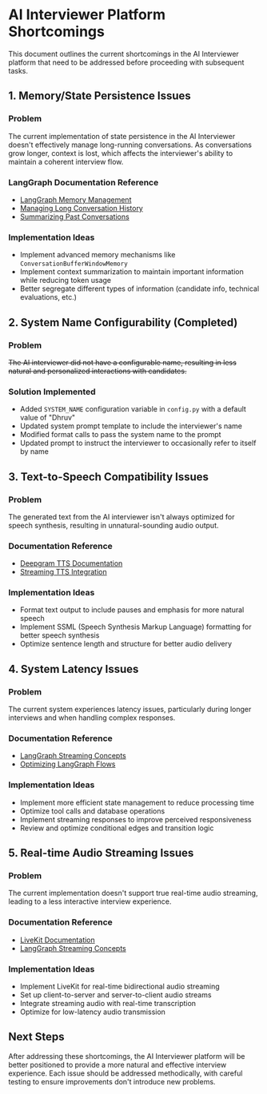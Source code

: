 # AI Interviewer Platform Shortcomings

This document outlines the current shortcomings in the AI Interviewer platform that need to be addressed before proceeding with subsequent tasks.

## 1. Memory/State Persistence Issues

### Problem
The current implementation of state persistence in the AI Interviewer doesn't effectively manage long-running conversations. As conversations grow longer, context is lost, which affects the interviewer's ability to maintain a coherent interview flow.

### LangGraph Documentation Reference
- [LangGraph Memory Management](https://langchain-ai.github.io/langgraph/concepts/memory/)
- [Managing Long Conversation History](https://langchain-ai.github.io/langgraph/concepts/memory/#managing-long-conversation-history)
- [Summarizing Past Conversations](https://langchain-ai.github.io/langgraph/concepts/memory/#summarizing-past-conversations)

### Implementation Ideas
- Implement advanced memory mechanisms like `ConversationBufferWindowMemory`
- Implement context summarization to maintain important information while reducing token usage
- Better segregate different types of information (candidate info, technical evaluations, etc.)

## 2. System Name Configurability (Completed)

### Problem
~~The AI interviewer did not have a configurable name, resulting in less natural and personalized interactions with candidates.~~

### Solution Implemented
- Added `SYSTEM_NAME` configuration variable in `config.py` with a default value of "Dhruv"
- Updated system prompt template to include the interviewer's name
- Modified format calls to pass the system name to the prompt
- Updated prompt to instruct the interviewer to occasionally refer to itself by name

## 3. Text-to-Speech Compatibility Issues

### Problem
The generated text from the AI interviewer isn't always optimized for speech synthesis, resulting in unnatural-sounding audio output.

### Documentation Reference
- [Deepgram TTS Documentation](https://developers.deepgram.com/docs/text-to-speech)
- [Streaming TTS Integration](https://langchain-ai.github.io/langgraph/concepts/streaming/)

### Implementation Ideas
- Format text output to include pauses and emphasis for more natural speech
- Implement SSML (Speech Synthesis Markup Language) formatting for better speech synthesis
- Optimize sentence length and structure for better audio delivery

## 4. System Latency Issues

### Problem
The current system experiences latency issues, particularly during longer interviews and when handling complex responses.

### Documentation Reference
- [LangGraph Streaming Concepts](https://langchain-ai.github.io/langgraph/concepts/streaming/)
- [Optimizing LangGraph Flows](https://langchain-ai.github.io/langgraph/how-tos/node-retries/)

### Implementation Ideas
- Implement more efficient state management to reduce processing time
- Optimize tool calls and database operations
- Implement streaming responses to improve perceived responsiveness
- Review and optimize conditional edges and transition logic

## 5. Real-time Audio Streaming Issues

### Problem
The current implementation doesn't support true real-time audio streaming, leading to a less interactive interview experience.

### Documentation Reference
- [LiveKit Documentation](https://docs.livekit.io/)
- [LangGraph Streaming Concepts](https://langchain-ai.github.io/langgraph/concepts/streaming/)

### Implementation Ideas
- Implement LiveKit for real-time bidirectional audio streaming
- Set up client-to-server and server-to-client audio streams
- Integrate streaming audio with real-time transcription
- Optimize for low-latency audio transmission

## Next Steps

After addressing these shortcomings, the AI Interviewer platform will be better positioned to provide a more natural and effective interview experience. Each issue should be addressed methodically, with careful testing to ensure improvements don't introduce new problems. 